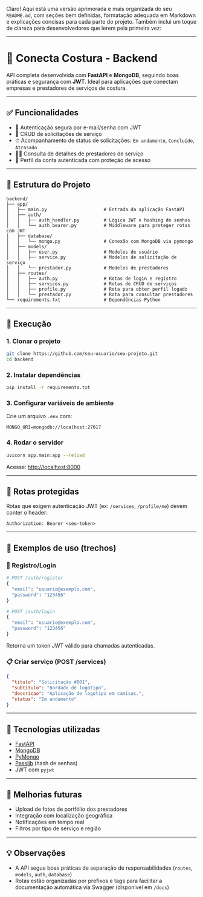 Claro! Aqui está uma versão aprimorada e mais organizada do seu `README.md`, com seções bem definidas, formatação adequada em Markdown e explicações concisas para cada parte do projeto. Também inclui um toque de clareza para desenvolvedores que lerem pela primeira vez:

---

# 🧵 Conecta Costura - Backend

API completa desenvolvida com **FastAPI** e **MongoDB**, seguindo boas práticas e segurança com **JWT**. Ideal para aplicações que conectam empresas e prestadores de serviços de costura.

---

## ✅ Funcionalidades

- 🔐 Autenticação segura por e-mail/senha com JWT  
- 🧾 CRUD de solicitações de serviço  
- ⏱ Acompanhamento de status de solicitações: `Em andamento`, `Concluído`, `Atrasado`  
- 👩‍🔧 Consulta de detalhes de prestadores de serviço  
- 👤 Perfil da conta autenticada com proteção de acesso  

---

## 📁 Estrutura do Projeto

```
backend/
├── app/
│   ├── main.py                     # Entrada da aplicação FastAPI
│   ├── auth/
│   │   ├── auth_handler.py         # Lógica JWT e hashing de senhas
│   │   └── auth_bearer.py          # Middleware para proteger rotas com JWT
│   ├── database/
│   │   └── mongo.py                # Conexão com MongoDB via pymongo
│   ├── models/
│   │   ├── user.py                 # Modelos de usuário
│   │   ├── service.py              # Modelos de solicitação de serviço
│   │   └── prestador.py            # Modelos de prestadores
│   ├── routes/
│   │   ├── auth.py                 # Rotas de login e registro
│   │   ├── services.py             # Rotas de CRUD de serviços
│   │   ├── profile.py              # Rota para obter perfil logado
│   │   └── prestador.py            # Rota para consultar prestadores
└── requirements.txt                # Dependências Python
```

---

## 🚀 Execução

### 1. Clonar o projeto

```bash
git clone https://github.com/seu-usuario/seu-projeto.git
cd backend
```

### 2. Instalar dependências

```bash
pip install -r requirements.txt
```

### 3. Configurar variáveis de ambiente

Crie um arquivo `.env` com:

```
MONGO_URI=mongodb://localhost:27017
```

### 4. Rodar o servidor

```bash
uvicorn app.main:app --reload
```

Acesse: [http://localhost:8000](http://localhost:8000)

---

## 🔐 Rotas protegidas

Rotas que exigem autenticação JWT (ex: `/services`, `/profile/me`) devem conter o header:

```
Authorization: Bearer <seu-token>
```

---

## 🧪 Exemplos de uso (trechos)

### 🔑 Registro/Login

```python
# POST /auth/register
{
  "email": "usuario@exemplo.com",
  "password": "123456"
}

# POST /auth/login
{
  "email": "usuario@exemplo.com",
  "password": "123456"
}
```

Retorna um token JWT válido para chamadas autenticadas.

### 📋 Criar serviço (POST /services)

```json
{
  "titulo": "Solicitação #001",
  "subtitulo": "Bordado de logotipo",
  "descricao": "Aplicação de logotipo em camisas.",
  "status": "Em andamento"
}
```

---

## 🧰 Tecnologias utilizadas

- [FastAPI](https://fastapi.tiangolo.com/)
- [MongoDB](https://www.mongodb.com/)
- [PyMongo](https://pymongo.readthedocs.io/)
- [Passlib](https://passlib.readthedocs.io/) (hash de senhas)
- JWT com `pyjwt`

---

## 📌 Melhorias futuras

- Upload de fotos de portfólio dos prestadores  
- Integração com localização geográfica  
- Notificações em tempo real  
- Filtros por tipo de serviço e região  

---

## 💡 Observações

- A API segue boas práticas de separação de responsabilidades (`routes`, `models`, `auth`, `database`)  
- Rotas estão organizadas por prefixos e tags para facilitar a documentação automática via Swagger (disponível em `/docs`)